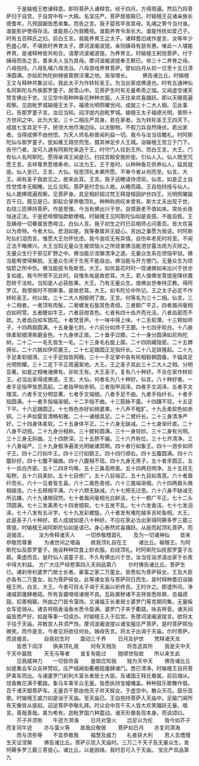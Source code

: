 <!-- { "loadSidebar": true } -->
　　于是输檀王愍诸释意。即将菩萨入诸释宫。经于四月。方得周遍。然后乃将菩萨归于自宫。于自宫中有一大殿。名宝庄严。菩萨居彼殿已。时输檀王召诸亲族长德耆年。凡预国姻皆悉来集。而告之言。我子婴孩早丧其母。乳哺之寄今当付谁。谁能影护使得存活。谁能慈心为我瞻视。谁能养育令渐长大。谁能怜抚如爱己子。时有五百释氏之妇。前白王言。我能养育王之太子。诸释耆旧咸作是言。汝等年少色盛心举。不堪依时养育太子。摩诃波阇波提。亲则姨母有慈有惠。唯此一人堪能养育。是诸释种皆共和合。请摩诃波阇波提。为养育主。时输檀王躬抱菩萨。付于姨母而告之言。善来夫人当为其母。摩诃波阇波提奉王敕已。命三十二养育之母。八母抱持。八母乳哺八母洗浴。八母游戏养育菩萨。譬如白月从初一日至十五日清净圆满。亦如尼拘陀树植彼膏腴沃壤之地。渐渐增长。
　　佛告诸比丘。时输檀王又与释种共集议论。我此太子为作转轮圣王。为当出家成佛道也。时有五通神仙名阿斯陀与外族那罗童子。居雪山中。见菩萨生时有无量希奇之瑞。又闻虚空诸天赞言佛出于世。又见空中雨种种香花种种衣服。人天往来欢喜踊跃。即以天眼周遍观察。见迦毗罗城输檀王太子。福德光明照曜世间。成就三十二大人相。见此事已。告那罗童子言。汝应当知。阎浮提内迦毗罗城。输檀王太子福德光明。普照十方世间之中。此为大宝。三十二相庄严其身。若在家者。当为转轮圣王王四天下。成就七宝具足千子。统领大地尽海边际。以法御物。不假刀兵自然降伏。若出家者。当得成佛不由他悟。为天人师名称普闻利益一切。我今与汝当往瞻礼。时阿斯陀仙与那罗童子。犹如雁王翔空而至。摄其神足步入王城。诣输檀王宫立于门下。告守门者。汝可入通有阿斯陀来造于王。时守门人往到王所。而白王言。大王。门有仙人名阿斯陀。愿得亲谒王闻是已。扫拭宫殿安施妙座。引仙人入。仙人既至咒愿王言。吉祥尊贵愿增寿命。以法为王。王于是时。以种种香花供养仙人。延其就座。仙人坐已。王言。大仙。恒思顶礼未果所愿。不审今者从何而至。仙言。大王。闻有圣子我欲见之。故来此耳。王言。我子适睡请待须臾。仙言。如是正士自性觉悟本无眠睡。比丘当知。菩萨是时念仙人故。从睡而寤。王自抱持授与仙人。仙人跪捧周遍观察。见菩萨身。具足相好超过梵王释提桓因护世四王。光明照曜踰百千日。既见是已。即起合掌恭敬顶礼。种种称扬叹未曾有。斯大丈夫出现于世。右绕三匝捧持菩萨。作是思惟。今当有佛出兴于世。自恨衰老不值如来。常处长夜恒迷正法。于是悲啼懊恼歔欷哽咽。时输檀王见阿斯陀仙如是哀感。不能自胜。王及姨母一切眷属皆悉啼泣。白仙人言。我子初生之时已召相师占问善否。皆大欢喜以为奇特。今者大仙。悲泪如是。我等眷属非无疑心。吉凶之事愿为我说。时阿斯陀仙扪泪而言。惟愿大王勿怀忧虑。我今哀叹无有异情。自伤年老死时将至。不闻正法不睹佛兴。大王当知无量众生被烦恼火之所烧害佛当能洒甘露法雨为灭除之。无量众生行于邪见旷野之中。佛当能示涅槃清净之道。无量众生系在烦恼牢狱。佛当能宥使得解脱。无量众生闭于生死不能自出。佛当能与开方便门。无量众生为烦恼箭之所中伤。佛当能拔令免斯苦。大王。如优昙花时时一现诸佛如来出兴于世亦复如是。我今所恨不见此时。自惟失祐是故悲耳。大王。若人值佛坐菩提座降伏魔怨转于法轮。当知是人必获胜果。大王。乃有无量众生。值佛出世奉持正教。得阿罗汉。我恨彼时不预斯事。是故悲耳。大王。如韦陀论中所记。王之太子必定不作转轮圣王。何以故。三十二大人相极明了故。王言。何等名为三十二相。仙言。三十二相者。一者顶有肉髻。二者螺发右旋其色青绀。三者额广平正。四者眉间毫相白如珂雪。五者睫如牛王。六者目绀青色。七者有四十齿齐而光洁。八者齿密而不疏。九者齿白如军图花。十者梵音声。十一味中得上味。十二舌软薄。十三颊如师子。十四两肩圆满。十五身量七肘。十六前分如师子王臆。十七四牙皎白。十八肤体柔软细滑紫磨金色。十九身体正直。二十垂手过膝。二十一身分圆满如尼拘陀树。二十二一一毛孔皆生一毛。二十三身毛右旋上靡。二十四阴藏隐密。二十五髀佣长。二十六腨如伊尼鹿王。二十七足跟圆正足指纤长。二十八足趺隆起。二十九手足柔软细滑。三十手足指皆网鞔。三十一手足掌中各有轮相毂辋圆备。千辐具足光明照耀。三十二足下平正周遍案地。大王。王之圣子具此三十二大人之相。分明显著。如是之相唯诸佛有。非轮王有。大王圣子。复有八十种好。不合在家作转轮王。必当出家得成佛道。王言。大仙。何者名为八十种好。仙言。八十种好者。一者手足指甲皆悉高起。二者指甲如赤铜。三者指甲润泽。四者手文润泽。五者手文理深。六者手文分明显著。七者手文端细。八者手足不曲。九者手指纤长。十者手指圆满。十一者手指端渐细。十二手指不曲。十三筋脉不露。十四踝不现。十五足下平。十六足跟圆正。十七唇色赤好如频婆果。十八声不粗犷。十九舌柔软色如赤铜。二十声如雷音清畅和雅。二十一诸根具足。二十二臂纤长。二十三身清净严好。二十四身体柔软。二十五身体平正。二十六身无缺减。二十七身渐纤直。二十八身不动摇。二十九身分相称。三十膝轮圆满。三十一身轻妙。三十二身有光明。三十三身无斜曲。三十四脐深。三十五脐不偏。三十六齐称位。三十七齐清净。三十八身端严。三十九身极净遍发光明破诸冥瞑。四十者行如象王。四十一游步如师子王。四十二行如牛王。四十三行如鹅王。四十四行顺右。四十五腹圆满。四十六腹妙好。四十七腹不偏曲。四十八腹相不现。四十九身无黑子。五十者牙圆正。五十一齿白齐密。五十二四牙均等。五十三鼻高修直。五十四两目明净。五十五目无垢秽。五十六目美妙。五十七目修广。五十八目端正。五十九目如青莲。六十者眉纤而长。六十一见者皆生喜。六十二眉色青绀。六十三眉端渐细。六十四两眉头微相接连。六十五颊相平满。六十六颊无缺减。六十七颊无过恶。六十八身不缺减无所讥嫌。六十九诸根寂然。七十者眉间毫相光白鲜洁。七十一额广平正。七十二头顶圆满。七十三发美黑七十四发细软。七十五发不乱。七十六发香洁。七十七发润泽。七十八发有五卍字。七十九发彩螺旋。八十者发有难陀越多吉轮鱼相。大王。此是圣子八十种好。若人成就如是八十种好。不应在家必当出家得阿耨多罗三藐三菩提。时输檀王闻阿斯陀仙如是语已。身心泰然欢喜踊跃。从座而起顶礼菩萨。而说偈言。
　　汝为帝释诸天人　　一切恭敬稽首礼
　　及为一切诸神仙　　皆来恭敬而尊重
　　为诸世间之塔庙　　故我顶礼自在王
　　诸比丘。输檀王。为阿斯陀仙及那罗童子。施设种种饮食上妙衣服。右绕顶礼。时阿斯陀仙抚那罗童子左肩。乘虚而去。是时仙人语童子言。不久有佛出兴于世。汝当往诣求请出家于长夜中得大利益。
方广大庄严经卷第四入天祠品第八
　　尔时佛告诸比丘。菩萨生已。诸刹帝利婆罗门居士长者。豪富之家二万童女。皆悉拟为菩萨婇女。王及大臣亦各有二万童女。拟为菩萨婇女。此等诸女皆与菩萨同日而生。是时释种耆旧诣输檀王所。白言。大王。今者可将太子谒于天庙以祈终吉。王时许之。即遣所司。净诸城郭廛肆巷陌。所有盲聋喑哑诸根不具。瓦砾粪秽诸不吉祥皆悉除屏。击福德鼓。扣善相磬。所由之门皆令藻饰。又诸福王长者居士婆罗门等克期同集。无量婇女车徒骑从。诸吉祥瓶香油香水悉令盈满。婆罗门子夹于衢路。咏吉祥音。诸天祠庙皆悉严好。如是等事一切成办。时输檀王入于后宫。告摩诃波阇波提言。欲将太子往于天庙。并敕宫人并须严饰。摩诃波阇波提以诸宝服庄严菩萨。是时菩萨熙怡微笑。而作是言。今者见将欲往何处。姨母告言。将太子出谒于天庙。尔时菩萨。而说偈言。
　　自我初生时　　震动三千界
　　日月及护世　　梵释诸天龙
　　皆悉下阎浮　　俱来顶礼我
　　何有天相及　　将吾造其所
　　我是天中天　　于天中最胜
　　天无与等者　　谁复有能过
　　随顺世俗故　　所以来生此
　　见我威神力　　一切皆欣喜
　　是故应知我　　独为天中天
　　佛告诸比丘如是集会军众吉祥赞叹。庄严城阙街衢巷陌廛肆诸门。悉已清净。时输檀王自将菩萨乘车而出。与诸婆罗门刹利大富长者居士大臣。及诸国王释氏眷属。前后翊从。烧香散花满于衢路。象马车乘军众无量。皆悉执持宝幢幡盖。种种鼓乐歌舞作倡。百千诸天御菩萨车。无量百千那由他天子并天婇女。于虚空中。散众天花。鼓乐弦歌。时输檀王威力如是诣于天庙。至天庙已。王自抱持菩萨入天庙中。足踰门阃所有天像皆从座起。迎逆菩萨恭敬礼拜。时众会中百千天人皆大欢笑踊跃无量。唱言。善哉善哉。甚为希有。迦毗罗国六种震动。诸天形像各现本身。而说颂曰。
　　芥子并须弥　　牛迹方溟海
　　日月对萤火　　岂足以为伦
　　我今如芥子　　而复同牛迹
　　亦与萤火等　　故我应敬彼
　　菩萨如日月　　亦复同溟海
　　而与须弥等　　不宜恭敬我
　　福慧及威力　　礼者获大利
　　若人去憍慢　　生天证涅槃
　　佛告诸比丘。菩萨示现入天庙时。三万二千天子及无量众生。发阿耨多罗三藐三菩提心。诸比丘。以是因缘。我时忍可入于天庙。
宝庄严具品第九
